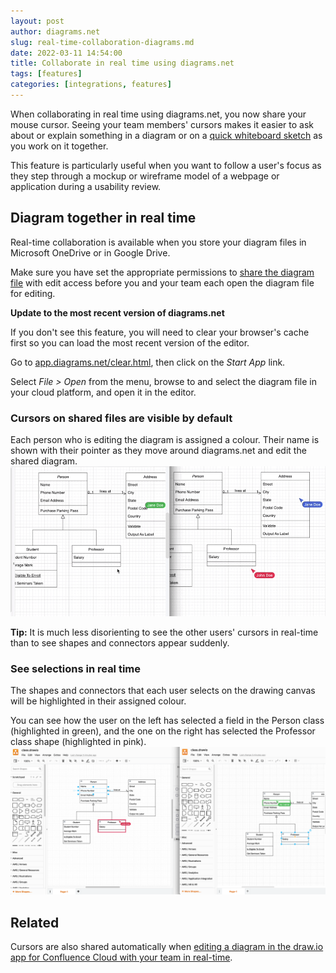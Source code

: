 ```yaml
---
layout: post
author: diagrams.net
slug: real-time-collaboration-diagrams.md
date: 2022-03-11 14:54:00
title: Collaborate in real time using diagrams.net
tags: [features]
categories: [integrations, features]
---
```


When collaborating in real time using diagrams.net, you now share your mouse cursor. Seeing your team members' cursors makes it easier to ask about or explain something in a diagram or on a [quick whiteboard sketch](/blog/sketch-online-whiteboard.html) as you work on it together. 

This feature is particularly useful when you want to follow a user's focus as they step through a mockup or wireframe model of a webpage or application during a usability review.

## Diagram together in real time

Real-time collaboration is available when you store your diagram files in Microsoft OneDrive or in Google Drive. 

Make sure you have set the appropriate permissions to [share the diagram file](/doc/faq/share-diagrams.html) with edit access before you and your team each open the diagram file for editing. 

**Update to the most recent version of diagrams.net**

If you don't see this feature, you will need to clear your browser's cache first so you can load the most recent version of the editor. 

Go to [app.diagrams.net/clear.html](https://app.diagrams.net/clear.html), then click on the _Start App_ link. 

Select _File > Open_ from the menu, browse to and select the diagram file in your cloud platform, and open it in the editor.

### Cursors on shared files are visible by default

Each person who is editing the diagram is assigned a colour. Their name is shown with their pointer as they move around diagrams.net and edit the shared diagram.
<br /><img src="/assets/img/blog/remote-cursors.gif" style="max-width:100%;height:auto;" alt="Share your mouse cursor with others who are editing the same diagram file stored in OneDrive or Google Drive">

**Tip:** It is much less disorienting to see the other users' cursors in real-time than to see shapes and connectors appear suddenly.

### See selections in real time

The shapes and connectors that each user selects on the drawing canvas will be highlighted in their assigned colour.

You can see how the user on the left has selected a field in the Person class (highlighted in green), and the one on the right has selected the Professor class shape (highlighted in pink).
<br /><img src="/assets/img/blog/real-time-collaboration.png" style="max-width:100%;height:auto;" alt="See how others edit and select parts of the diagram in real time in diagrams.net when you store diagram files in OneDrive or Google Drive">

## Related

Cursors are also shared automatically when [editing a diagram in the draw.io app for Confluence Cloud with your team in real-time](/blog/collaborative-editing-confluence-cloud.html). 